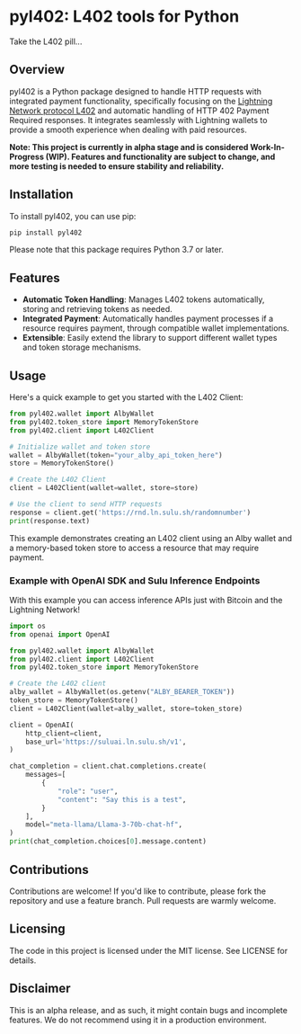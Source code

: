 # pyl402: L402 tools for Python
Take the L402 pill...

## Overview
pyl402  is a Python package designed to handle HTTP requests with integrated payment functionality, specifically focusing on the [Lightning Network protocol L402](https://docs.sulu.sh/docs/l402-demonstration) and automatic handling of HTTP 402 Payment Required responses. It integrates seamlessly with Lightning wallets to provide a smooth experience when dealing with paid resources.

**Note: This project is currently in alpha stage and is considered Work-In-Progress (WIP). Features and functionality are subject to change, and more testing is needed to ensure stability and reliability.**

## Installation

To install pyl402, you can use pip:

```bash
pip install pyl402
```
Please note that this package requires Python 3.7 or later.

## Features

- __Automatic Token Handling__: Manages L402 tokens automatically, storing and retrieving tokens as needed.
- __Integrated Payment__: Automatically handles payment processes if a resource requires payment, through compatible wallet implementations.
- __Extensible__: Easily extend the library to support different wallet types and token storage mechanisms.

## Usage
Here's a quick example to get you started with the L402 Client:

```python
from pyl402.wallet import AlbyWallet
from pyl402.token_store import MemoryTokenStore
from pyl402.client import L402Client

# Initialize wallet and token store
wallet = AlbyWallet(token="your_alby_api_token_here")
store = MemoryTokenStore()

# Create the L402 Client
client = L402Client(wallet=wallet, store=store)

# Use the client to send HTTP requests
response = client.get('https://rnd.ln.sulu.sh/randomnumber')
print(response.text)
```

This example demonstrates creating an L402 client using an Alby wallet and a memory-based token store to access a resource that may require payment. 

### Example with OpenAI SDK and Sulu Inference Endpoints

With this example you can access inference APIs just with Bitcoin and the Lightning Network!

```python
import os
from openai import OpenAI

from pyl402.wallet import AlbyWallet
from pyl402.client import L402Client
from pyl402.token_store import MemoryTokenStore

# Create the L402 client
alby_wallet = AlbyWallet(os.getenv("ALBY_BEARER_TOKEN"))
token_store = MemoryTokenStore()
client = L402Client(wallet=alby_wallet, store=token_store)

client = OpenAI(
    http_client=client,
    base_url='https://suluai.ln.sulu.sh/v1',
)

chat_completion = client.chat.completions.create(
    messages=[
        {
            "role": "user",
            "content": "Say this is a test",
        }
    ],
    model="meta-llama/Llama-3-70b-chat-hf",
)
print(chat_completion.choices[0].message.content)
```

## Contributions
Contributions are welcome! If you'd like to contribute, please fork the repository and use a feature branch. Pull requests are warmly welcome.

## Licensing
The code in this project is licensed under the MIT license. See LICENSE for details. 

## Disclaimer
This is an alpha release, and as such, it might contain bugs and incomplete features. We do not recommend using it in a production environment.